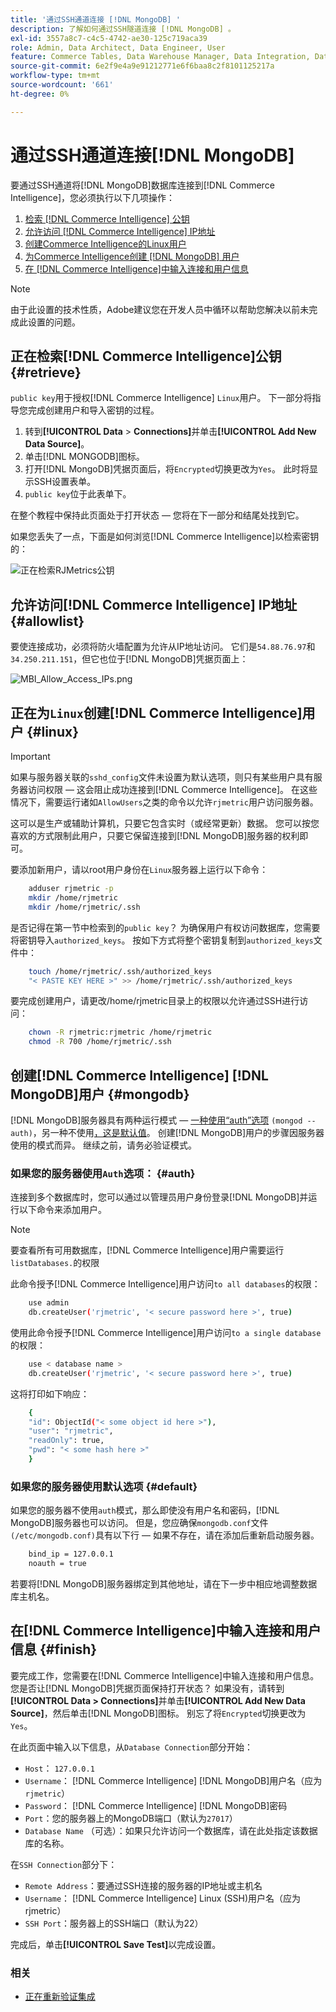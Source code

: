 ```yaml
---
title: '通过SSH通道连接 [!DNL MongoDB] '
description: 了解如何通过SSH隧道连接 [!DNL MongoDB] 。
exl-id: 3557a8c7-c4c5-4742-ae30-125c719aca39
role: Admin, Data Architect, Data Engineer, User
feature: Commerce Tables, Data Warehouse Manager, Data Integration, Data Import/Export
source-git-commit: 6e2f9e4a9e91212771e6f6baa8c2f8101125217a
workflow-type: tm+mt
source-wordcount: '661'
ht-degree: 0%

---
```


# 通过SSH通道连接[!DNL MongoDB]

要通过SSH通道将[!DNL MongoDB]数据库连接到[!DNL Commerce Intelligence]，您必须执行以下几项操作：

1. [检索 [!DNL Commerce Intelligence] 公钥](#retrieve)
1. [允许访问 [!DNL Commerce Intelligence] IP地址](#allowlist)
1. [创建Commerce Intelligence的Linux用户](#linux)
1. [为Commerce Intelligence创建 [!DNL MongoDB] 用户](#mongodb)
1. [在 [!DNL Commerce Intelligence]中输入连接和用户信息](#finish)

>[!NOTE]
>
>由于此设置的技术性质，Adobe建议您在开发人员中循环以帮助您解决以前未完成此设置的问题。

## 正在检索[!DNL Commerce Intelligence]公钥 {#retrieve}

`public key`用于授权[!DNL Commerce Intelligence] `Linux`用户。 下一部分将指导您完成创建用户和导入密钥的过程。

1. 转到&#x200B;**[!UICONTROL Data** > **Connections]**&#x200B;并单击&#x200B;**[!UICONTROL Add New Data Source]**。
1. 单击[!DNL MONGODB]图标。
1. 打开[!DNL MongoDB]凭据页面后，将`Encrypted`切换更改为`Yes`。 此时将显示SSH设置表单。
1. `public key`位于此表单下。

在整个教程中保持此页面处于打开状态 — 您将在下一部分和结尾处找到它。

如果您丢失了一点，下面是如何浏览[!DNL Commerce Intelligence]以检索密钥的：

![正在检索RJMetrics公钥](../../../assets/MongoDB_Public_Key.gif)<!--{:.zoom}-->

## 允许访问[!DNL Commerce Intelligence] IP地址 {#allowlist}

要使连接成功，必须将防火墙配置为允许从IP地址访问。 它们是`54.88.76.97`和`34.250.211.151`，但它也位于[!DNL MongoDB]凭据页面上：

![MBI_Allow_Access_IPs.png](../../../assets/MBI_allow_access_IPs.png)

## 正在为`Linux`创建[!DNL Commerce Intelligence]用户 {#linux}

>[!IMPORTANT]
>
>如果与服务器关联的`sshd_config`文件未设置为默认选项，则只有某些用户具有服务器访问权限 — 这会阻止成功连接到[!DNL Commerce Intelligence]。 在这些情况下，需要运行诸如`AllowUsers`之类的命令以允许`rjmetric`用户访问服务器。

这可以是生产或辅助计算机，只要它包含实时（或经常更新）数据。 您可以按您喜欢的方式限制此用户，只要它保留连接到[!DNL MongoDB]服务器的权利即可。

要添加新用户，请以root用户身份在`Linux`服务器上运行以下命令：

```bash
    adduser rjmetric -p
    mkdir /home/rjmetric
    mkdir /home/rjmetric/.ssh
```

是否记得在第一节中检索到的`public key`？ 为确保用户有权访问数据库，您需要将密钥导入`authorized_keys`。 按如下方式将整个密钥复制到`authorized_keys`文件中：

```bash
    touch /home/rjmetric/.ssh/authorized_keys
    "< PASTE KEY HERE >" >> /home/rjmetric/.ssh/authorized_keys
```

要完成创建用户，请更改/home/rjmetric目录上的权限以允许通过SSH进行访问：

```bash
    chown -R rjmetric:rjmetric /home/rjmetric
    chmod -R 700 /home/rjmetric/.ssh
```

## 创建[!DNL Commerce Intelligence] [!DNL MongoDB]用户 {#mongodb}

[!DNL MongoDB]服务器具有两种运行模式 — [一种使用“auth”选项](#auth) `(mongod -- auth)`，另一种不使用[，这是默认值](#default)。 创建[!DNL MongoDB]用户的步骤因服务器使用的模式而异。 继续之前，请务必验证模式。

### 如果您的服务器使用`Auth`选项： {#auth}

连接到多个数据库时，您可以通过以管理员用户身份登录[!DNL MongoDB]并运行以下命令来添加用户。

>[!NOTE]
>
>要查看所有可用数据库，[!DNL Commerce Intelligence]用户需要运行`listDatabases.`的权限

此命令授予[!DNL Commerce Intelligence]用户访问`to all databases`的权限：

```bash
    use admin
    db.createUser('rjmetric', '< secure password here >', true)
```

使用此命令授予[!DNL Commerce Intelligence]用户访问`to a single database`的权限：

```bash
    use < database name >
    db.createUser('rjmetric', '< secure password here >', true)
```

这将打印如下响应：

```bash
    {
    "id": ObjectId("< some object id here >"),
    "user": "rjmetric",
    "readOnly": true,
    "pwd": "< some hash here >"
    }
```

### 如果您的服务器使用默认选项 {#default}

如果您的服务器不使用`auth`模式，那么即使没有用户名和密码，[!DNL MongoDB]服务器也可以访问。 但是，您应确保`mongodb.conf`文件`(/etc/mongodb.conf)`具有以下行 — 如果不存在，请在添加后重新启动服务器。

```bash
    bind_ip = 127.0.0.1
    noauth = true
```

若要将[!DNL MongoDB]服务器绑定到其他地址，请在下一步中相应地调整数据库主机名。

## 在[!DNL Commerce Intelligence]中输入连接和用户信息 {#finish}

要完成工作，您需要在[!DNL Commerce Intelligence]中输入连接和用户信息。 您是否让[!DNL MongoDB]凭据页面保持打开状态？ 如果没有，请转到&#x200B;**[!UICONTROL Data > Connections]**&#x200B;并单击&#x200B;**[!UICONTROL Add New Data Source]**，然后单击[!DNL MongoDB]图标。 别忘了将`Encrypted`切换更改为`Yes`。

在此页面中输入以下信息，从`Database Connection`部分开始：

* `Host`： `127.0.0.1`
* `Username`： [!DNL Commerce Intelligence] [!DNL MongoDB]用户名（应为`rjmetric`）
* `Password`： [!DNL Commerce Intelligence] [!DNL MongoDB]密码
* `Port`：您的服务器上的MongoDB端口（默认为`27017`）
* `Database Name` （可选）：如果只允许访问一个数据库，请在此处指定该数据库的名称。

在`SSH Connection`部分下：

* `Remote Address`：要通过SSH连接的服务器的IP地址或主机名
* `Username`： [!DNL Commerce Intelligence] Linux (SSH)用户名（应为rjmetric）
* `SSH Port`：服务器上的SSH端口（默认为22）

完成后，单击&#x200B;**[!UICONTROL Save Test]**&#x200B;以完成设置。

### 相关

* [正在重新验证集成](https://experienceleague.adobe.com/docs/commerce-knowledge-base/kb/how-to/mbi-reauthenticating-integrations.html)

